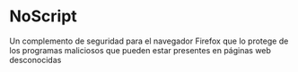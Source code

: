 [Title]: # (NoScript)
[Order]: # (78)

# NoScript 

Un complemento de seguridad para el navegador Firefox que lo protege de los programas maliciosos que pueden estar presentes en páginas web desconocidas